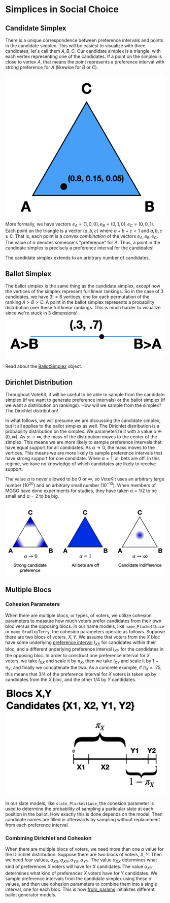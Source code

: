 # Simplices in Social Choice

## Candidate Simplex
There is a unique correspondence between preference intervals and points in the candidate simplex.
This will be easiest to visualize with three candidates; let's call them $A,B,C$. Our candidate simplex is a triangle, with each vertex representing one of the candidates.
If a point on the simplex is close to vertex $A$, that means the point represents a preference interval with strong preference for $A$ (likewise for $B$ or $C$).

![png](assets/candidate_simplex.png)

More formally, we have vectors $e_A = (1,0,0), e_B = (0,1,0), e_C = (0,0,1)$.  Each point on the triangle is a vector $(a,b,c)$ where $a+b+c=1$ and $a,b,c\ge 0$. That is, each point is a *convex combination* of the vectors $e_A, e_B,e_C$. The value of $a$ denotes someone's "preference" for $A$. Thus, a point in the candidate simplex is precisely a preference interval for the candidates!

The candidate simplex extends to an arbitrary number of candidates.




## Ballot Simplex

The ballot simplex is the same thing as the candidate simplex, except now the vertices of the simplex represent full linear rankings.
So in the case of 3 candidates, we have $3!=6$ vertices, one for each permutation of the ranking $A>B>C$.
A point in the ballot simplex represents a probability distribution over these full linear rankings.
This is much harder to visualize since we're stuck in 3 dimensions! 
![png](assets/ballot_simplex.png)

Read about the [BallotSimplex](api.md#ballot-generators) object.



## Dirichlet Distribution

Throughout VoteKit, it will be useful to be able to sample from the candidate simplex (if we want to generate preference intervals) or the ballot simplex (if we want a distribution on rankings). How will we sample from the simplex? The Dirichlet distribution! 

In what follows, we will presume we are discussing the candidate simplex, but it all applies to the ballot simplex as well. The Dirichlet distribution is a probability distribution on the simplex. We parameterize it with a value $\alpha \in (0,\infty)$. 
As $\alpha\to \infty$, the mass of the distribution moves to the center of the simplex. This means we are more likely to sample preference intervals that have equal support for all candidates. As $\alpha\to 0$, the mass moves to the vertices. This means we are more likely to sample preference intervals that have strong support for one candidate.
When $\alpha=1$, all bets are off. In this regime, we have no knowledge of which candidates are likely to receive support.



The value $\alpha$ is never allowed to be 0 or $\infty$, so VoteKit uses an arbitrary large number ($10^{20}$) and an arbitrary small number $(10^{-10})$. When members of MGGG have done experiments for studies, they have taken $\alpha = 1/2$ to be small and $\alpha = 2$ to be big.

![png](assets/dirichlet_distribution.png)

## Multiple Blocs

### Cohesion Parameters

When there are multiple blocs, or types, of voters, we utilize cohesion parameters to measure how much voters prefer candidates from their own bloc versus the opposing blocs. In our name models, like `name_PlackettLuce` or `name_BradleyTerry`, the cohesion parameters operate as follows. Suppose there are two blocs of voters, $X,Y$. We assume that voters from the $X$ bloc have some underlying [preference interval](SCR_preference_intervals.md) $I_{XX}$ for candidates within their bloc, and a different underlying preference interval $I_{XY}$ for the candidates in the opposing bloc. In order to construct one preference interval for $X$ voters, we take $I_{XX}$ and scale it by $\pi_X$, then we take $I_{XY}$ and scale it by $1-\pi_X$, and finally we concatenate the two. As a concrete example, if $\pi_X = .75$, this means that 3/4 of the preference interval for $X$ voters is taken up by candidates from the $X$ bloc, and the other 1/4 by $Y$ candidates.

![](assets/cohesion_parameters.png)

In our slate models, like `slate_PlackettLuce`, the cohesion parameter is used to determine the probability of sampling a particular slate at each position in the ballot. How exactly this is done depends on the model. Then candidate names are filled in afterwards by sampling without replacement from each preference interval.
### Combining Dirichlet and Cohesion

When there are multiple blocs of voters, we need more than one $\alpha$ value for the Dirichlet distribution. Suppose there are two blocs of voters, $X,Y$. Then we need four values, $\alpha_{XX}, \alpha_{XY}, \alpha_{YX}, \alpha_{YY}$. The value $\alpha_{XX}$ determines what kind of preferences $X$ voters will have for $X$ candidates. The value $\alpha_{XY}$ determines what kind of preferences $X$ voters have for $Y$ candidates. We sample preference intervals from the candidate simplex using these $\alpha$ values, and then use cohesion parameters to combine them into a single interval, one for each bloc. This is how [from_params](api.md#ballot-generators) initializes different ballot generator models.


